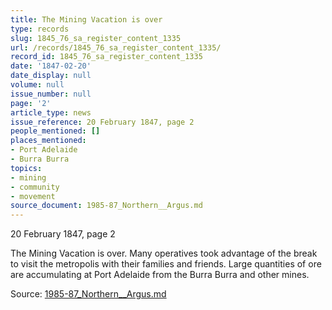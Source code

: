 ```yaml
---
title: The Mining Vacation is over
type: records
slug: 1845_76_sa_register_content_1335
url: /records/1845_76_sa_register_content_1335/
record_id: 1845_76_sa_register_content_1335
date: '1847-02-20'
date_display: null
volume: null
issue_number: null
page: '2'
article_type: news
issue_reference: 20 February 1847, page 2
people_mentioned: []
places_mentioned:
- Port Adelaide
- Burra Burra
topics:
- mining
- community
- movement
source_document: 1985-87_Northern__Argus.md
---
```


20 February 1847, page 2

The Mining Vacation is over.  Many operatives took advantage of the break to visit the metropolis with their families and friends.  Large quantities of ore are accumulating at Port Adelaide from the Burra Burra and other mines.

Source: [1985-87_Northern__Argus.md](/downloads/markdown/1985-87_Northern__Argus.md)
